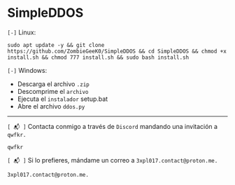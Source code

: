 # SimpleDDOS

`[-]` Linux:

    sudo apt update -y && git clone https://github.com/ZombieGeeK0/SimpleDDOS && cd SimpleDDOS && chmod +x install.sh && chmod 777 install.sh && sudo bash install.sh
`[-]` Windows:

- Descarga el archivo `.zip`
- Descomprime el `archivo`
- Ejecuta el `instalador` setup.bat
- Abre el archivo `ddos.py`

<hr>

`[ 📬 ]` Contacta conmigo a través de `Discord` mandando una invitación a `qwfkr.`

    qwfkr
`[ 📬 ]` Si lo prefieres, mándame un correo a `3xpl017.contact@proton.me.`

    3xpl017.contact@proton.me.
